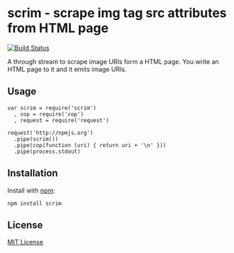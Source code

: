 # scrim - scrape img tag src attributes from HTML page

[![Build Status](https://secure.travis-ci.org/michaelnisi/scrim.png?branch=master)](https://travis-ci.org/michaelnisi/scrim)

A through stream to scrape image URIs form a HTML page. You write an HTML page to it and it emits image URIs.

## Usage
    
    var scrim = require('scrim')
      , cop = require('cop')
      , request = require('request')

    request('http://npmjs.org')
      .pipe(scrim())
      .pipe(cop(function (uri) { return uri + '\n' }))
      .pipe(process.stdout)

## Installation

Install with [npm](https://npmjs.org):

    npm install scrim

## License

[MIT License](https://raw.github.com/michaelnisi/scrim/master/LICENSE)
